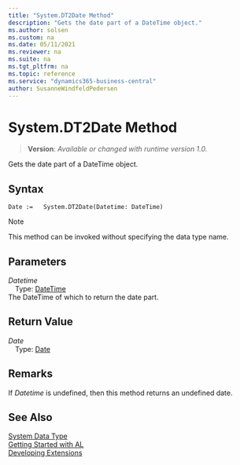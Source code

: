 ```yaml
---
title: "System.DT2Date Method"
description: "Gets the date part of a DateTime object."
ms.author: solsen
ms.custom: na
ms.date: 05/11/2021
ms.reviewer: na
ms.suite: na
ms.tgt_pltfrm: na
ms.topic: reference
ms.service: "dynamics365-business-central"
author: SusanneWindfeldPedersen
---
```

[//]: # (START>DO_NOT_EDIT)
[//]: # (IMPORTANT:Do not edit any of the content between here and the END>DO_NOT_EDIT.)
[//]: # (Any modifications should be made in the .xml files in the ModernDev repo.)
# System.DT2Date Method
> **Version**: _Available or changed with runtime version 1.0._

Gets the date part of a DateTime object.


## Syntax
```
Date :=   System.DT2Date(Datetime: DateTime)
```
> [!NOTE]
> This method can be invoked without specifying the data type name.
## Parameters
*Datetime*  
&emsp;Type: [DateTime](../datetime/datetime-data-type.md)  
The DateTime of which to return the date part.  


## Return Value
*Date*  
&emsp;Type: [Date](../date/date-data-type.md)  



[//]: # (IMPORTANT: END>DO_NOT_EDIT)

## Remarks  
 If *Datetime* is undefined, then this method returns an undefined date.  

## See Also
[System Data Type](system-data-type.md)  
[Getting Started with AL](../../devenv-get-started.md)  
[Developing Extensions](../../devenv-dev-overview.md)